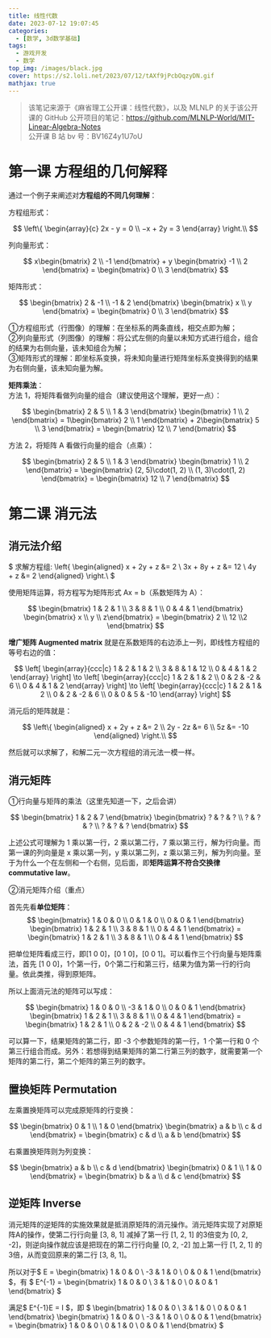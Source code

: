 ```yaml
---
title: 线性代数
date: 2023-07-12 19:07:45
categories: 
  - [数学, 3d数学基础]
tags:
  - 游戏开发
  - 数学
top_img: /images/black.jpg
cover: https://s2.loli.net/2023/07/12/tAXf9jPcbOqzyDN.gif
mathjax: true
---
```


> 该笔记来源于《麻省理工公开课：线性代数》，以及 MLNLP 的关于该公开课的 GitHub 公开项目的笔记：<https://github.com/MLNLP-World/MIT-Linear-Algebra-Notes>  
> 公开课 B 站 bv 号：BV16Z4y1U7oU


# 第一课 方程组的几何解释
通过一个例子来阐述对**方程组的不同几何理解**：

方程组形式：  

$$ \left\{ \begin{array}{c} 2x - y = 0 \\ −x + 2y = 3  \end{array} \right.\\ $$

列向量形式：

$$ x\begin{bmatrix} 2 \\ -1 \end{bmatrix} + y \begin{bmatrix} -1 \\ 2 \end{bmatrix} = \begin{bmatrix} 0 \\ 3 \end{bmatrix} $$

矩阵形式：

$$ \begin{bmatrix} 2 & -1 \\ -1 & 2 \end{bmatrix} \begin{bmatrix} x \\ y \end{bmatrix} = \begin{bmatrix} 0 \\ 3 \end{bmatrix} $$

①方程组形式（行图像）的理解：在坐标系的两条直线，相交点即为解；  
②列向量形式（列图像）的理解：将公式左侧的向量以未知方式进行组合，组合的结果为右侧向量，该未知组合为解；  
③矩阵形式的理解：即坐标系变换，将未知向量进行矩阵坐标系变换得到的结果为右侧向量，该未知向量为解。

**矩阵乘法**：  
方法 1，将矩阵看做列向量的组合（建议使用这个理解，更好一点）：

$$ \begin{bmatrix} 2 & 5 \\ 1 & 3 \end{bmatrix} \begin{bmatrix} 1 \\ 2 \end{bmatrix} = 1\begin{bmatrix} 2 \\ 1 \end{bmatrix} + 2\begin{bmatrix} 5 \\ 3 \end{bmatrix} = \begin{bmatrix} 12 \\ 7 \end{bmatrix} $$

方法 2，将矩阵 A 看做行向量的组合（点乘）：

$$ \begin{bmatrix} 2 & 5 \\ 1 & 3 \end{bmatrix} \begin{bmatrix} 1 \\ 2 \end{bmatrix} = \begin{bmatrix} (2, 5)\cdot(1, 2) \\ (1, 3)\cdot(1, 2) \end{bmatrix}  = \begin{bmatrix} 12 \\ 7 \end{bmatrix} $$

# 第二课 消元法
## 消元法介绍
$ 求解方程组: \left\{ \begin{aligned} x + 2y + z &= 2 \\ 3x + 8y + z &= 12 \\ 4y + z &= 2  \end{aligned} \right.\\ $

使用矩阵运算，将方程写为矩阵形式 Ax = b（系数矩阵为 A）：  

$$ \begin{bmatrix} 1 & 2 & 1 \\ 3 & 8 & 1 \\ 0 & 4 & 1 \end{bmatrix} \begin{bmatrix} x \\ y \\ z\end{bmatrix} = \begin{bmatrix} 2 \\ 12 \\2 \end{bmatrix} $$

**增广矩阵 Augmented matrix** 就是在系数矩阵的右边添上一列，即线性方程组的等号右边的值：

$$ \left[ \begin{array}{ccc|c} 1 & 2 & 1 & 2 \\ 3 & 8 & 1 & 12 \\ 0 & 4 & 1 & 2 \end{array} \right] \to \left[ \begin{array}{ccc|c} 1 & 2 & 1 & 2 \\ 0 & 2 & -2 & 6 \\ 0 & 4 & 1 & 2 \end{array} \right] \to \left[ \begin{array}{ccc|c} 1 & 2 & 1 & 2 \\ 0 & 2 & -2 & 6 \\ 0 & 0 & 5 & -10 \end{array} \right] $$

消元后的矩阵就是：

$$ \left\{ \begin{aligned} x + 2y + z &= 2 \\ 2y - 2z &= 6 \\ 5z &= -10  \end{aligned} \right.\\ $$

然后就可以求解了，和解二元一次方程组的消元法一模一样。

## 消元矩阵
①行向量与矩阵的乘法（这里先知道一下，之后会讲）

$$ \begin{bmatrix} 1 & 2 & 7 \end{bmatrix} \begin{bmatrix} ? & ? & ? \\ ? & ? & ? \\ ? & ? & ? \end{bmatrix} $$

上述公式可理解为 1 乘以第一行，2 乘以第二行，7 乘以第三行，解为行向量。而第一课的列向量是 x 乘以第一列，y 乘以第二列，z 乘以第三列，解为列向量。至于为什么一个在左侧和一个右侧，见后面，即**矩阵运算不符合交换律 commutative law**。

②消元矩阵介绍（重点）

首先先看**单位矩阵**：
$$ \begin{bmatrix} 1 & 0 & 0 \\ 0 & 1 & 0 \\ 0 & 0 & 1 \end{bmatrix} \begin{bmatrix} 1 & 2 & 1 \\ 3 & 8 & 1 \\ 0 & 4 & 1 \end{bmatrix} = \begin{bmatrix} 1 & 2 & 1 \\ 3 & 8 & 1 \\ 0 & 4 & 1 \end{bmatrix} $$

把单位矩阵看成三行，即[1 0 0]，[0 1 0]，[0 0 1]。可以看作三个行向量与矩阵乘法，首先 [1 0 0]，1个第一行，0个第二行和第三行，结果为值为第一行的行向量。依此类推，得到原矩阵。

所以上面消元法的矩阵可以写成：

$$ \begin{bmatrix} 1 & 0 & 0 \\ -3 & 1 & 0 \\ 0 & 0 & 1 \end{bmatrix} \begin{bmatrix} 1 & 2 & 1 \\ 3 & 8 & 1 \\ 0 & 4 & 1 \end{bmatrix} = \begin{bmatrix} 1 & 2 & 1 \\ 0 & 2 & -2 \\ 0 & 4 & 1 \end{bmatrix} $$

可以算一下，结果矩阵的第二行，即 -3 个参数矩阵的第一行，1 个第一行和 0 个第三行组合而成。另外：若想得到结果矩阵的第二行第三列的数字，就需要第一个矩阵的第二行，第二个矩阵的第三列的数字。

## 置换矩阵 Permutation  
左乘置换矩阵可以完成原矩阵的行变换：

$$ \begin{bmatrix} 0 & 1 \\ 1 & 0 \end{bmatrix} \begin{bmatrix} a & b \\ c & d \end{bmatrix} = \begin{bmatrix} c & d \\ a & b \end{bmatrix} $$

右乘置换矩阵则为列变换：

$$ \begin{bmatrix} a & b \\ c & d \end{bmatrix} \begin{bmatrix} 0 & 1 \\ 1 & 0 \end{bmatrix} = \begin{bmatrix} b & a \\ d & c \end{bmatrix} $$

## 逆矩阵 Inverse
消元矩阵的逆矩阵的实施效果就是抵消原矩阵的消元操作。消元矩阵实现了对原矩阵A的操作，使第二行行向量 [3, 8, 1] 减掉了第一行 [1, 2, 1] 的3倍变为 [0, 2, -2]，则逆向操作就应该是把现在的第二行行向量 [0, 2, -2] 加上第一行 [1, 2, 1] 的3倍，从而变回原来的第二行 [3, 8, 1]。

所以对于$ E = \begin{bmatrix} 1 & 0 & 0 \\ -3 & 1 & 0 \\ 0 & 0 & 1 \end{bmatrix} $，有 $ E^{-1} = \begin{bmatrix} 1 & 0 & 0 \\ 3 & 1 & 0 \\ 0 & 0 & 1 \end{bmatrix} $

满足$ E^{-1}E = I $，即 $ \begin{bmatrix} 1 & 0 & 0 \\ 3 & 1 & 0 \\ 0 & 0 & 1 \end{bmatrix} \begin{bmatrix} 1 & 0 & 0 \\ -3 & 1 & 0 \\ 0 & 0 & 1 \end{bmatrix} = \begin{bmatrix} 1 & 0 & 0 \\ 0 & 1 & 0 \\ 0 & 0 & 1 \end{bmatrix} $


